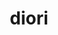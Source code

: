 # diori
<html>
    <title>MUSIC</title>
      <style>
        h1{
          text-align: center;
        }
        
        h2{
          text-align: center;
        }

        img{
           width: -400px;
           height: -300px;
        }
        </style>
  <h1>Buy your music here</h1>
  <h2>in r_production</h2>
  <img src="https://images.inc.com/uploaded_files/image/1920x1080/getty_626660256_2000108620009280158_388846.jpg"/>
  <iframe width="-400px" height="-300px" scrolling="no" frameborder="no" allow="autoplay" src="https://w.soundcloud.com/player/?url=https%3A//api.soundcloud.com/tracks/1816787193&color=%23ff5500&auto_play=false&hide_related=false&show_comments=true&show_user=true&show_reposts=false&show_teaser=true&visual=true"></iframe><div style="font-size: 10 px; color: #cccccc;line-break: anywhere;word-break: normal;overflow: hidden;white-space: nowrap;text-overflow: ellipsis; font-family: Interstate,Lucida Grande,Lucida Sans Unicode,Lucida Sans,Garuda,Verdana,Tahoma,sans-serif;font-weight: 100;"><a href="https://soundcloud.com/dontoliver" title="Don Toliver" target="_blank" style="color: #cccccc; text-decoration: none;">Don Toliver</a> · <a href="https://soundcloud.com/dontoliver/don-toliver-attitude-feat" title="Don Toliver - ATTITUDE (FEAT. CHARLIE WILSON &amp; CASH COBAIN)" target="_blank" style="color: #cccccc; text-decoration: none;">Don Toliver - ATTITUDE (FEAT. CHARLIE WILSON &amp; CASH COBAIN)</a></div>
</html>

